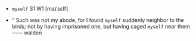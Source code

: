 - `myself` S1 W1 [maɪˈsɛlf]



- ” Such was not my abode, for I found `myself` suddenly neighbor to the birds; not by having imprisoned one, but having caged `myself` near them —— walden